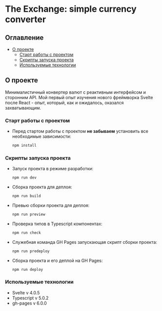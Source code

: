 # The Exchange: simple currency converter

## Оглавление

- [О проекте](#о-проекте)
  - [Старт работы с проектом](#старт-работы-с-проектом)
  - [Скрипты запуска проекта](#скрипты-запуска-проекта)
  - [Используемые технологии](#используемые-технологии)

## О проекте

Минималистичный конвертер валют с реактивным интерфейсом и сторонним API.
Мой первый опыт изучения нового фреймворка Svelte после React - опыт, который, как и ожидалось, оказался захватывающим.

### Старт работы с проектом

- Перед стартом работы с проектом **не забываем** установить все необходимые зависимости:

  ```bash
  npm install
  ```

### Скрипты запуска проекта

- Запуск проекта в режиме разработки:

  ```bash
  npm run dev
  ```

- Сборка проекта для деплоя:

  ```bash
  npm run build
  ```

- Превью сборки проекта для деплоя:

  ```bash
  npm run preview
  ```

- Проверка типов в Typescript компонентах:

  ```bash
  npm run check
  ```

- Служебная команда GH Pages запускающая скрипт сборки проекта:

  ```bash
  npm run predeploy
  ```

- Сборка проекта и его деплой на GH Pages:

  ```bash
  npm run deploy
  ```

### Используемые технологии

- Svelte v 4.0.5
- Typescript v 5.0.2
- gh-pages v 6.0.0